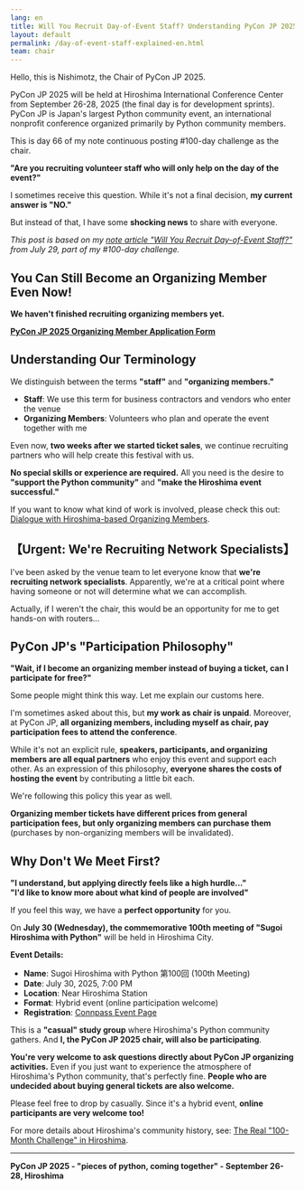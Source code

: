 ```yaml
---
lang: en
title: Will You Recruit Day-of-Event Staff? Understanding PyCon JP 2025's Staffing Philosophy - Chair's Report
layout: default
permalink: /day-of-event-staff-explained-en.html
team: chair
---
```


Hello, this is Nishimotz, the Chair of PyCon JP 2025.

PyCon JP 2025 will be held at Hiroshima International Conference Center from September 26-28, 2025 (the final day is for development sprints). PyCon JP is Japan's largest Python community event, an international nonprofit conference organized primarily by Python community members.

This is day 66 of my note continuous posting #100-day challenge as the chair.

**"Are you recruiting volunteer staff who will only help on the day of the event?"**

I sometimes receive this question. While it's not a final decision, **my current answer is "NO."**

But instead of that, I have some **shocking news** to share with everyone.

*This post is based on my [note article "Will You Recruit Day-of-Event Staff?"](https://note.com/24motz/n/n3bbc8735aabf) from July 29, part of my #100-day challenge.*

## You Can Still Become an Organizing Member Even Now!

**We haven't finished recruiting organizing members yet.**

**[PyCon JP 2025 Organizing Member Application Form](https://forms.gle/7irqYKhZVj7AY7LfA)**

## Understanding Our Terminology

We distinguish between the terms **"staff"** and **"organizing members."**

- **Staff**: We use this term for business contractors and vendors who enter the venue
- **Organizing Members**: Volunteers who plan and operate the event together with me

Even now, **two weeks after we started ticket sales**, we continue recruiting partners who will help create this festival with us.

**No special skills or experience are required.** All you need is the desire to **"support the Python community"** and **"make the Hiroshima event successful."**

If you want to know what kind of work is involved, please check this out: [Dialogue with Hiroshima-based Organizing Members](https://note.com/24motz/n/n42e32194926e).

## 【Urgent: We're Recruiting Network Specialists】

I've been asked by the venue team to let everyone know that **we're recruiting network specialists**. Apparently, we're at a critical point where having someone or not will determine what we can accomplish.

Actually, if I weren't the chair, this would be an opportunity for me to get hands-on with routers...

## PyCon JP's "Participation Philosophy"

**"Wait, if I become an organizing member instead of buying a ticket, can I participate for free?"**

Some people might think this way. Let me explain our customs here.

I'm sometimes asked about this, but **my work as chair is unpaid**. Moreover, at PyCon JP, **all organizing members, including myself as chair, pay participation fees to attend the conference**.

While it's not an explicit rule, **speakers, participants, and organizing members are all equal partners** who enjoy this event and support each other. As an expression of this philosophy, **everyone shares the costs of hosting the event** by contributing a little bit each.

We're following this policy this year as well.

**Organizing member tickets have different prices from general participation fees, but only organizing members can purchase them** (purchases by non-organizing members will be invalidated).

## Why Don't We Meet First?

**"I understand, but applying directly feels like a high hurdle..."**  
**"I'd like to know more about what kind of people are involved"**

If you feel this way, we have a **perfect opportunity** for you.

On **July 30 (Wednesday), the commemorative 100th meeting of "Sugoi Hiroshima with Python"** will be held in Hiroshima City.

**Event Details:**
- **Name**: Sugoi Hiroshima with Python 第100回 (100th Meeting)
- **Date**: July 30, 2025, 7:00 PM
- **Location**: Near Hiroshima Station  
- **Format**: Hybrid event (online participation welcome)
- **Registration**: [Connpass Event Page](https://pycon-hiroshima.connpass.com/event/360595/)

This is a **"casual" study group** where Hiroshima's Python community gathers. And **I, the PyCon JP 2025 chair, will also be participating**.

**You're very welcome to ask questions directly about PyCon JP organizing activities.** Even if you just want to experience the atmosphere of Hiroshima's Python community, that's perfectly fine. **People who are undecided about buying general tickets are also welcome.**

Please feel free to drop by casually. Since it's a hybrid event, **online participants are very welcome too!**

For more details about Hiroshima's community history, see: [The Real "100-Month Challenge" in Hiroshima](https://note.com/24motz/n/n3dc1b2c1bc8d).

---

**PyCon JP 2025 - "pieces of python, coming together" - September 26-28, Hiroshima**
